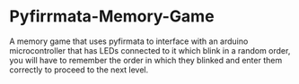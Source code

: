 # Pyfirrmata-Memory-Game
A memory game that uses pyfirmata to interface with an arduino microcontroller that has LEDs connected to it which blink in a random order, you will have to remember the order in which they blinked and enter them correctly to proceed to the next level.
